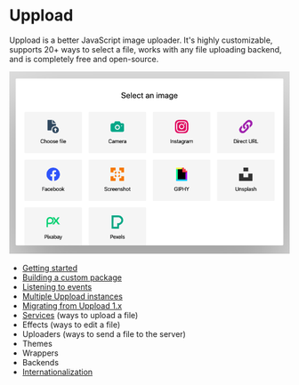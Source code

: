 # Uppload

Uppload is a better JavaScript image uploader. It's highly customizable, supports 20+ ways to select a file, works with any file uploading backend, and is completely free and open-source.

![Screenshot of Uppload](/assets/screenshots/home.png)

- [Getting started](/getting-started)
- [Building a custom package](/custom-package)
- [Listening to events](/listening-to-events)
- [Multiple Uppload instances](/multiple-instances)
- [Migrating from Uppload 1.x](/migrating-to-1x)
- [Services](/services) (ways to upload a file)
- Effects (ways to edit a file)
- Uploaders (ways to send a file to the server)
- Themes
- Wrappers
- Backends
- [Internationalization](/i18n)
